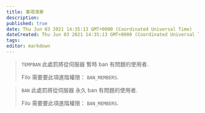 ```yaml
---
title: 事項清單
description:
published: true
date: Thu Jun 03 2021 14:35:13 GMT+0000 (Coordinated Universal Time)
dateCreated: Thu Jun 03 2021 14:35:13 GMT+0000 (Coordinated Universal Time)
tags:
editor: markdown
---
```


> `TEMPBAN`
> 此處罰將從伺服器 暫時 ban 有問題的使用者.
>
> Filo 需要要此項進階權限： ``BAN_MEMBERS``.

> `BAN`
> 此處罰將從伺服器 永久 ban 有問題的使用者.
>
> Filo 需要要此項進階權限： ``BAN_MEMBERS``.
